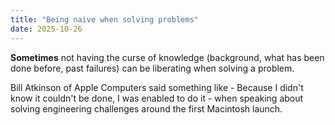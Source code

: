 ```yaml
---
title: "Being naive when solving problems"
date: 2025-10-26
---
```


**Sometimes** not having the curse of knowledge (background, what has been done before, past failures) can be liberating when solving a problem. 

Bill Atkinson of Apple Computers said something like - Because I didn't know it couldn't be done, I was enabled to do it - when speaking about solving engineering challenges around the first Macintosh launch.
